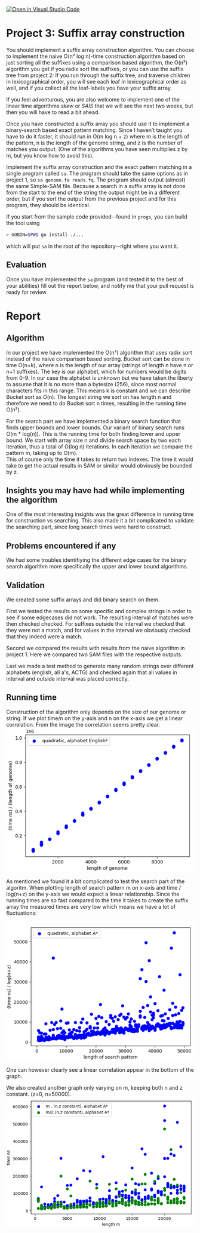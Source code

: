 [![Open in Visual Studio Code](https://classroom.github.com/assets/open-in-vscode-c66648af7eb3fe8bc4f294546bfd86ef473780cde1dea487d3c4ff354943c9ae.svg)](https://classroom.github.com/online_ide?assignment_repo_id=9032789&assignment_repo_type=AssignmentRepo)
# Project 3: Suffix array construction

You should implement a suffix array construction algorithm. You can choose to implement the naive O(n² log n)-time construction algorithm based on just sorting all the suffixes using a comparison based algorithm, the O(n²) algorithm you get if you radix sort the suffixes, or you can use the suffix tree from project 2: If you run through the suffix tree, and traverse children in lexicographical order, you will see each leaf in lexicographical order as well, and if you collect all the leaf-labels you have your suffix array.

If you feel adventurous, you are also welcome to implement one of the linear time algorithms *skew* or *SAIS* that we will see the next two weeks, but then you will have to read a bit ahead.

Once you have constructed a suffix array you should use it to implement a binary-search based exact pattern matching. Since I haven’t taught you have to do it faster, it should run in O(m log n + z) where m is the length of the pattern, n is the length of the genome string, and z is the number of matches you output. (One of the algorithms you have seen multiplies z by m, but you know how to avoid this).

Implement the suffix array construction and the exact pattern matching in a single program called `sa`.  The program should take the same options as in project 1, so `sa genome.fa reads.fq`. The program should output (almost) the same Simple-SAM file. Because a search in a suffix array is not done from the start to the end of the string the output might be in a different order, but if you sort the output from the previous project and for this program, they should be identical.

If you start from the sample code provided--found in `progs`, you can build the tool using

```bash
> GOBIN=$PWD go install ./...
```

which will put `sa` in the root of the repository--right where you want it.

## Evaluation

Once you have implemented the `sa` program (and tested it to the best of your abilities) fill out the report below, and notify me that your pull request is ready for review.

# Report

## Algorithm

In our project we have implemented the O(n²) algorithm that uses radix sort instead of the naive comparison based sorting.
Bucket sort can be done in time O(n+k), where n is the length of our array (strings of length n have n or n+1 suffixes). The key is our alphabet, which for numbers would be digits from 0-9. In our case the alphabet is unknown but we have taken the liberty to assume that it is no more than a bytesize (256), since most normal characters fits in this range. This means k is constant and we can describe Bucket sort as O(n). The longest string we sort on has length n and therefore we need to do Bucket sort n times, resulting in the running time O(n²).

For the search part we have implemented a binary search function that finds upper bounds and lower bounds. Our variant of binary search runs O(m * log(n)). This is the running time for both finding lower and upper bound. We start with array size n and divide search space by two each iteration, thus a total of O(log n) iterations. In each iteration we compare the pattern m, taking up to O(m).  
This of course only the time it takes to return two indexes. The time it would take to get the actual results in SAM or similar would obviously be bounded by z.
## Insights you may have had while implementing the algorithm

One of the most interesting insights was the great difference in running time for construction vs searching.
This also made it a bit complicated to validate the searching part, since long search times were hard to construct.

## Problems encountered if any

We had some troubles identifiying the different edge cases for the binary search algorithm more specifically the upper and lower bound algorithms. 

## Validation

We created some suffix arrays and did binary search on them. 

First we tested the results on some specific and complex strings in order to see if some edgecases did not work. 
The resulting interval of matches were then checked checked. For suffixes outside the interval we checked that they were not a match, and for values in the interval we obviously checked that they indeed were a match.

Second we compared the results with results from the naive algorithm in project 1. Here we compared two SAM files with the respective outputs.

Last we made a test method to generate many random strings over different alphabets (english, all a's, ACTG) and checked again that all values in interval and outside interval was placed correctly.

## Running time

Construction of the algorithm only depends on the size of our genome or string. If we plot time/n on the y-axis and n on the x-axis we get a linear correlation. From the image the correlation seems pretty clear.
![](figs/construction_time_pr3.png)

As mentioned we found it a bit complicated to test the search part of the algoritm.
When plotting length of search pattern m on x-axis and time / log(n+z) on the y-axis we would expect a linear relationship.
Since the running times are so fast compared to the time it takes to create the suffix array the measured times are very low which means we have a lot of fluctuations:

![](figs/search_time_pr3_n=50k.png)

One can however clearly see a linear correlation appear in the bottom of the graph.

We also created another graph only varying on m, keeping both n and z constant. (z=0, n=50000).
![](figs/search_log_constant_pr3.png)

